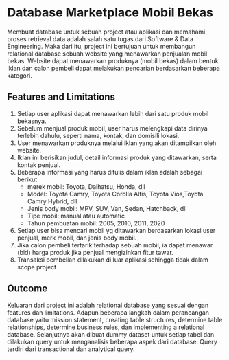 # Database Marketplace Mobil Bekas

Membuat database untuk sebuah project atau aplikasi dan memahami proses retrieval data adalah salah satu tugas dari Software & Data Engineering. Maka dari itu, project ini bertujuan untuk membangun relational database sebuah website yang menawarkan penjualan mobil bekas. Website dapat menawarkan produknya (mobil bekas) dalam bentuk iklan dan calon pembeli dapat melakukan pencarian berdasarkan beberapa kategori. 

## Features and Limitations
1. Setiap user aplikasi dapat menawarkan lebih dari satu produk mobil bekasnya.
2. Sebelum menjual produk mobil, user harus melengkapi data dirinya terlebih dahulu, seperti nama, kontak, dan domisili lokasi.
3. User menawarkan produknya melalui iklan yang akan ditampilkan oleh website.
4. Iklan ini berisikan judul, detail informasi produk yang ditawarkan, serta kontak penjual.
5. Beberapa informasi yang harus ditulis dalam iklan adalah sebagai berikut
    - merek mobil: Toyota, Daihatsu, Honda, dll
    - Model: Toyota Camry, Toyota Corolla Altis, Toyota Vios,Toyota Camry Hybrid, dll
    - Jenis body mobil: MPV, SUV, Van, Sedan, Hatchback, dll
    - Tipe mobil: manual atau automatic
    - Tahun pembuatan mobil: 2005, 2010, 2011, 2020 
6. Setiap user bisa mencari mobil yg ditawarkan berdasarkan lokasi user penjual, merk mobil, dan jenis body mobil.
7. Jika calon pembeli tertarik terhadap sebuah mobil, ia dapat menawar (bid) harga produk jika penjual mengizinkan fitur tawar. 
8. Transaksi pembelian dilakukan di luar aplikasi sehingga tidak dalam scope project

## Outcome
Keluaran dari project ini adalah relational database yang sesuai dengan features dan limitations. Adapun beberapa langkah dalam perancangan database yaitu mission statement, creating table structures, determine table relationships, determine business rules, dan implementing a relational database. Selanjutnya akan dibuat dummy dataset untuk setiap tabel dan dilakukan query untuk menganalisis beberapa aspek dari database. Query terdiri dari transactional dan analytical query.

